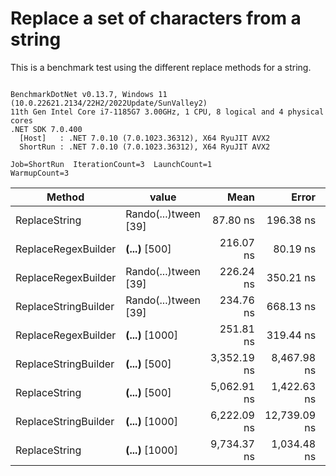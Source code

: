 # Replace a set of characters from a string

This is a benchmark test using the different replace methods for a string.

```

BenchmarkDotNet v0.13.7, Windows 11 (10.0.22621.2134/22H2/2022Update/SunValley2)
11th Gen Intel Core i7-1185G7 3.00GHz, 1 CPU, 8 logical and 4 physical cores
.NET SDK 7.0.400
  [Host]   : .NET 7.0.10 (7.0.1023.36312), X64 RyuJIT AVX2
  ShortRun : .NET 7.0.10 (7.0.1023.36312), X64 RyuJIT AVX2

Job=ShortRun  IterationCount=3  LaunchCount=1  
WarmupCount=3  

```
|               Method |                value |        Mean |        Error |     StdDev |     StdErr |         Min |        Max |         Op/s |   Gen0 |   Gen1 | Allocated |
|--------------------- |--------------------- |------------:|-------------:|-----------:|-----------:|------------:|-----------:|-------------:|-------:|-------:|----------:|
|        ReplaceString | Rando(...)tween [39] |    87.80 ns |    196.38 ns |  10.764 ns |   6.215 ns |    79.92 ns |   100.1 ns | 11,388,980.7 | 0.0153 |      - |      96 B |
|  ReplaceRegexBuilder |  ****(...)**** [500] |   216.07 ns |     80.19 ns |   4.396 ns |   2.538 ns |   212.75 ns |   221.1 ns |  4,628,091.5 |      - |      - |         - |
|  ReplaceRegexBuilder | Rando(...)tween [39] |   226.24 ns |    350.21 ns |  19.196 ns |  11.083 ns |   214.20 ns |   248.4 ns |  4,419,994.3 |      - |      - |         - |
| ReplaceStringBuilder | Rando(...)tween [39] |   234.76 ns |    668.13 ns |  36.622 ns |  21.144 ns |   208.21 ns |   276.5 ns |  4,259,759.6 | 0.0393 |      - |     248 B |
|  ReplaceRegexBuilder | ****(...)**** [1000] |   251.81 ns |    319.44 ns |  17.510 ns |  10.109 ns |   232.50 ns |   266.6 ns |  3,971,203.1 |      - |      - |         - |
| ReplaceStringBuilder |  ****(...)**** [500] | 3,352.19 ns |  8,467.98 ns | 464.159 ns | 267.982 ns | 3,071.80 ns | 3,888.0 ns |    298,312.3 | 1.4992 | 0.0076 |    9408 B |
|        ReplaceString |  ****(...)**** [500] | 5,062.91 ns |  1,422.63 ns |  77.979 ns |  45.021 ns | 4,988.32 ns | 5,143.9 ns |    197,515.0 |      - |      - |      24 B |
| ReplaceStringBuilder | ****(...)**** [1000] | 6,222.09 ns | 12,739.09 ns | 698.272 ns | 403.148 ns | 5,713.06 ns | 7,018.1 ns |    160,717.7 | 2.3346 | 0.0229 |   14664 B |
|        ReplaceString | ****(...)**** [1000] | 9,734.37 ns |  1,034.48 ns |  56.704 ns |  32.738 ns | 9,672.81 ns | 9,784.5 ns |    102,728.8 |      - |      - |      24 B |
